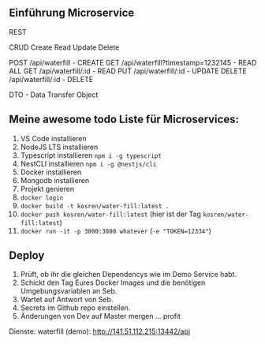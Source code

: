 ## Einführung Microservice
REST

CRUD
Create
Read
Update
Delete

POST    /api/waterfill - CREATE
GET     /api/waterfill?timestamp=1232145 - READ ALL
GET     /api/waterfill/:id - READ
PUT     /api/waterfill/:id - UPDATE
DELETE  /api/waterfill/:id - DELETE

DTO - Data Transfer Object

## Meine awesome todo Liste für Microservices:
1.  VS Code installieren
2.  NodeJS LTS installieren
4.  Typescript installieren `npm i -g typescript`
5.  NestCLI installieren `npm i -g @nestjs/cli`
6.  Docker installieren
7.  Mongodb installieren
8.  Projekt genieren
9.  `docker login`
10. `docker build -t kosren/water-fill:latest .`
11. `docker push kosren/water-fill:latest` (hier ist der Tag `kosren/water-fill:latest`)
12. `docker run -it -p 3000:3000 whatever` (`-e "TOKEN=12334"`)

## Deploy
1. Prüft, ob ihr die gleichen Dependencys wie im Demo Service habt.
2. Schickt den Tag Eures Docker Images und die benötigen Umgebungsvariablen an Seb.
3. Wartet auf Antwort von Seb.
4. Secrets im Github repo einstellen.
5. Änderungen von Dev auf Master mergen ... profit

Dienste:
waterfill (demo): http://141.51.112.215:13442/api
